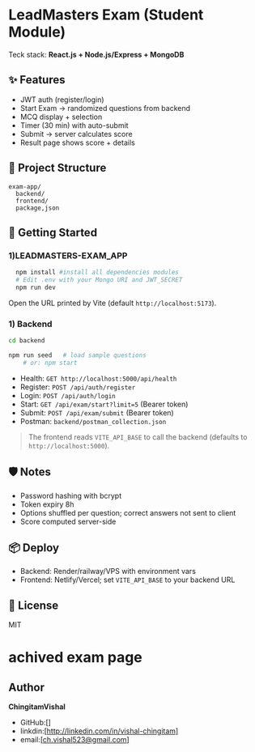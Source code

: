 # LeadMasters Exam (Student Module)

Teck stack: **React.js + Node.js/Express + MongoDB**

## ✨ Features
- JWT auth (register/login)
- Start Exam → randomized questions from backend
- MCQ display + selection
- Timer (30 min) with auto-submit
- Submit → server calculates score
- Result page shows score + details

## 🧱 Project Structure
```
exam-app/
  backend/
  frontend/
  package,json
```

## 🚀 Getting Started
### 1)LEADMASTERS-EXAM_APP
```bash
  npm install #install all dependencies modules 
  # Edit .env with your Mongo URI and JWT_SECRET
  npm run dev
```


Open the URL printed by Vite (default `http://localhost:5173`).

### 1) Backend
```bash
cd backend

npm run seed   # load sample questions
    # or: npm start
```

- Health: `GET http://localhost:5000/api/health`
- Register: `POST /api/auth/register`
- Login: `POST /api/auth/login`
- Start: `GET /api/exam/start?limit=5`  (Bearer token)
- Submit: `POST /api/exam/submit` (Bearer token)
- Postman: `backend/postman_collection.json`


> The frontend reads `VITE_API_BASE` to call the backend (defaults to `http://localhost:5000`).

## 🛡 Notes
- Password hashing with bcrypt
- Token expiry 8h
- Options shuffled per question; correct answers not sent to client
- Score computed server-side

## 📦 Deploy
- Backend: Render/railway/VPS with environment vars
- Frontend: Netlify/Vercel; set `VITE_API_BASE` to your backend URL

## 📄 License
MIT


# achived exam page

## Author
**ChingitamVishal**
- GitHub:[]
- linkdin:[http://linkedin.com/in/vishal-chingitam]
- email:[ch.vishal523@gmail.com]
